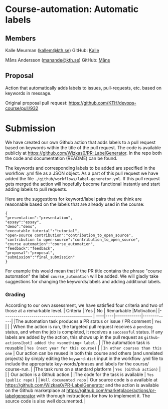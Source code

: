 # Course-automation: Automatic labels

## Members

Kalle Meurman (kallem@kth.se)
GitHub: [Kalle](https://github.com/Wizkas0)

Måns Andersson (manande@kth.se)
GitHub: [Måns](https://github.com/mansand1)

## Proposal
Action that automatically adds labels to issues, pull-requests, etc. based on keywords in message.

Original proposal pull request: https://github.com/KTH/devops-course/pull/932

# Submission
We have created our own Github action that adds labels to a pull request based on 
keywords within the title of the pull request. The code is available publicly at
https://github.com/Wizkas0/PR-LabelGenerator. In the repo both the code and 
documentation (README) can be found.

The keywords and corresponding labels to be added are specified in the workflow .yml file
as a JSON object. As a part of this pull request we have added the file `./github/workflows/label-generator.yml`.
If this pull request gets merged the action will hopefully become functional instantly and 
start adding labels to pull requests.

Here are the suggestions for keyword/label pairs that we think are reasonable based on 
the labels that are already used in the course:

```
{
"presentation":"presentation",
"essay":"essay",
"demo":"demo",
"executable tutorial":"tutorial",
"open-source contribution":"contribution_to_open_source",
"contribution to open-source":"contribution_to_open_source",
"course automation":"course_automation",
"feedback":"feedback",
"proposal":"proposal",
"submission":"final_submission"
}
```

For example this would mean that if the PR title contains the phrase "course automation"
the label `course_automation` will be added. We will gladly take suggestions for changing the
keywords/labels and adding additional labels.

### Grading
According to our own assessment, we have satisfied four criteria and two of those at a remarkable level.
|  Criteria                                 | Yes | No | Remarkable  |Motivation|
|-------------------------------------------- | ----|----|-------------|-------------|
|The automation task produces a PR status or issue / PR comment | `Yes` | | | When the action is run, the targeted pull request receives a `pending` status, and when the job is completed, it receives a `successful` status. If any labels are added by the action, this shows up in the pull request as `github-actions[bot] added the <something> label` . |
|The automation task is reusable | `Yes (next year for this course)` |  | `In other courses than this one` | Our action can be reused in both this course and others (and unrelated projects) by simply editing the `keyword-dict` input in the workflow .yml file to include the appropriate key-words/phrases and labels for the course/ course-run. |
|The task runs on a standard platform | `Yes (Github action)` | |  | Our action is a Github action.|
|The code for the task is available | `Yes (public repo)` | | `Well documented repo` | Our source code is a available at https://github.com/Wizkas0/PR-LabelGenerator and the action is available on the Github marketplace at https://github.com/marketplace/actions/pr-labelgenerator with thorough instructions for how to implement it. The source code is also well documented.|
